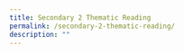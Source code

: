 ```yaml
---
title: Secondary 2 Thematic Reading
permalink: /secondary-2-thematic-reading/
description: ""
---
```

